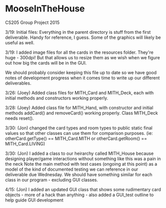# MooseInTheHouse
CS205 Group Project 2015


3/19: Initial files: Everything in the parent directory is stuff from the first deliverable. Handy for reference, I guess. Some of the graphics will likely be useful as well.

3/19: I added image files for all the cards in the resources folder. They're huge - 300dpi! But that allows us to resize them as we wish when we figure out how big the cards will be in the GUI.

We should probably consider keeping this file up to date so we have good notes of development progress when it comes time to write up our different deliverables.

3/26: (Joey) Added class files for MITH_Card and MITH_Deck, each with initial methods and constructors working properly. 

3/28: (Joey) Added class file for MITH_Hand, with constructor and initial methods addCard() and removeCard() working properly. Class MITH_Deck needs reset().

3/30: (Jon) changed the card types and room types to public static final values so that other classes can use them for comparison purposes. (ie: otherCard.getType() == MITH_Card.MITH or otherCard.getRoom() == MITH_Card.LIVING)

3/30: (Jon) I added a class to our heirarchy called MITH_House because designing player/game interactions without something like this was a pain in the neck 
			Note the main method with test cases (ongoing at this point) as a model of the kind of documented testing we can reference in our deliverable due Wednesday. We should have something similar for each class in our program - excluding GUI classes.
 
4/15: (Jon) I added an updated GUI class that shows some rudimentary card objects - more of a hack than anything - also added a GUI_test outline to help guide GUI development